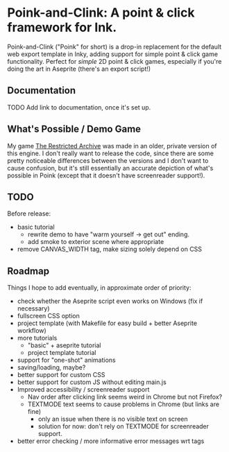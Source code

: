 # Poink-and-Clink: A point & click framework for Ink.

Poink-and-Clink ("Poink" for short) is a drop-in replacement for the default web export template in Inky, adding support for simple point & click game functionality.  Perfect for *simple* 2D point & click games, especially if you're doing the art in Aseprite (there's an export script!) 

## Documentation

TODO Add link to documentation, once it's set up.

## What's Possible / Demo Game

My game [The Restricted Archive](https://averyhiebert.itch.io/the-restricted-archive) was made in an older, private version of this engine.  I don't really want to release the code, since there are some pretty noticeable differences between the versions and I don't want to cause confusion, but it's still essentially an accurate depiction of what's possible in Poink (except that it doesn't have screenreader support!).

## TODO
Before release:
 - basic tutorial
    - rewrite demo to have "warm yourself -> get out" ending.
    - add smoke to exterior scene where appropriate
 - remove CANVAS_WIDTH tag, make sizing solely depend on CSS

## Roadmap

Things I hope to add eventually, in approximate order of priority:
 - check whether the Aseprite script even works on Windows (fix if necessary)
 - fullscreen CSS option
 - project template (with Makefile for easy build + better Aseprite workflow)
 - more tutorials
    - "basic" + aseprite tutorial
    - project template tutorial
 - support for "one-shot" animations
 - saving/loading, maybe?
 - better support for custom CSS
 - better support for custom JS without editing main.js
 - Improved accessibility / screenreader support
    - Nav order after clicking link seems weird in Chrome but not Firefox?
    - TEXTMODE text seems to cause problems in Chrome (but links are fine)
        - only an issue when there is no visible text on screen
        - solution for now: don't rely on TEXTMODE for screenreader support.
 - better error checking / more informative error messages wrt tags
